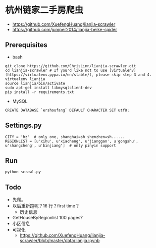# 杭州链家二手房爬虫

+ https://github.com/XuefengHuang/lianjia-scrawler
+ https://github.com/jumper2014/lianjia-beike-spider

## Prerequisites
+ bash
```
git clone https://github.com/ChrisLinn/lianjia-scrawler.git
cd lianjia-scrawler # If you'd like not to use [virtualenv](https://virtualenv.pypa.io/en/stable/), please skip step 3 and 4.
virtualenv lianjia
source lianjia/bin/activate
sudo apt-get install libmysqlclient-dev
pip install -r requirements.txt
```

+ MySQL
```
CREATE DATABASE `ershoufang` DEFAULT CHARACTER SET utf8;
```

## Settings.py
```
CITY = 'hz'  # only one, shanghai=sh shenzhen=sh......
REGIONLIST = [u'xihu', u'xiacheng', u'jianggan', u'gongshu', u'shangcheng', u'binjiang']  # only pinyin support
```

## Run
```
python scrawl.py 
```

## Todo
+ 先爬。
+ 以后重新跑呢？16 行？first time？
    * 历史信息
+ GetHouseByRegionlist 100 pages?
+ 小区信息
+ 可视化
    * https://github.com/XuefengHuang/lianjia-scrawler/blob/master/data/lianjia.ipynb